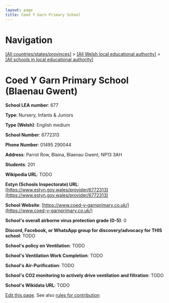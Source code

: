 ```yaml
---
layout: page
title: Coed Y Garn Primary School
---
```

# Navigation

[[All countries/states/provinces]](../../..) > [[All Welsh local educational authority]](../..) > [[All schools in local educational authority]](..)

# Coed Y Garn Primary School (Blaenau Gwent)

**School LEA number**: 677

**Type**: Nursery, Infants & Juniors

**Type (Welsh)**: English medium

**School Number**: 6772313

**Phone Number**: 01495 290044

**Address**: Parrot Row, Blaina, Blaenau Gwent, NP13 3AH

**Students**: 201

**Wikipedia URL**: TODO

**Estyn (Schools Inspectorate) URL**: [https://www.estyn.gov.wales/provider/6772313](https://www.estyn.gov.wales/provider/6772313)

**School Website**: [https://www.coed-y-garnprimary.co.uk/](https://www.coed-y-garnprimary.co.uk/)

**School's overall airborne virus protection grade (0-5)**: 0

**Discord, Facebook, or WhatsApp group for discovery/advocacy for THIS school**: TODO

**School's policy on Ventilation**: TODO

**School's Ventilation Work Completion**: TODO

**School's Air-Purification**: TODO

**School's CO2 monitoring to actively drive ventilation and filtration**: TODO

**School's Wikidata URL**: TODO




[Edit this page](https://github.com/VentilationProject/Wales/edit/prif/./Blaenau_Gwent/Coed_Y_Garn_Primary_School.md). See also [rules for contribution](../../../contribution-rules/)